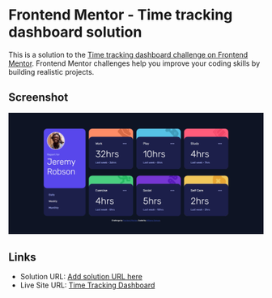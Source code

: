 # Frontend Mentor - Time tracking dashboard solution

This is a solution to the [Time tracking dashboard challenge on Frontend Mentor](https://www.frontendmentor.io/challenges/time-tracking-dashboard-UIQ7167Jw). Frontend Mentor challenges help you improve your coding skills by building realistic projects.

## Screenshot

![](./screenshot.png)

## Links

-   Solution URL: [Add solution URL here](https://your-solution-url.com)
-   Live Site URL: [Time Tracking Dashboard](https://williamssam.github.io/time-tracking-dashboard)
